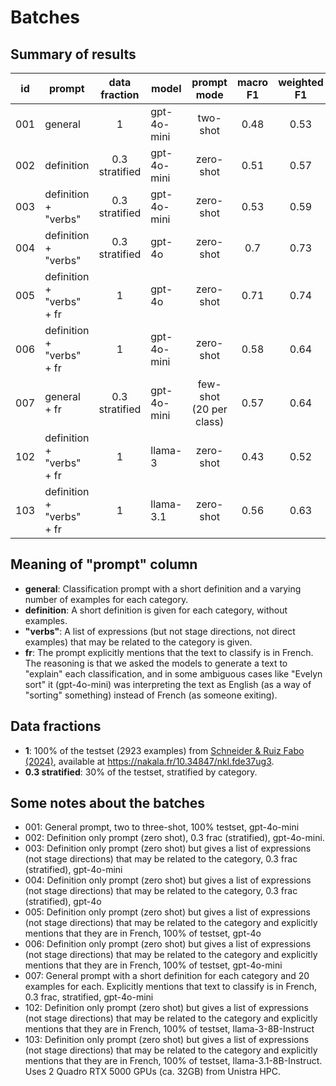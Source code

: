 # Batches

## Summary of results
| id  | prompt                                        | data<br/>fraction  | model       |       prompt<br/>mode       | macro<br/>F1 | weighted<br/>F1 | acc  |
|-----|-----------------------------------------------|:------------------:|-------------|:---------------------------:|:------------:|:---------------:|:----:|
| 001 | general                                       |         1          | gpt-4o-mini |          two-shot           |     0.48     |      0.53       | 0.52 |
| 002 | definition                                    | 0.3<br/>stratified | gpt-4o-mini |          zero-shot          |     0.51     |      0.57       | 0.57 |
| 003 | definition + "verbs"                          | 0.3<br/>stratified | gpt-4o-mini |          zero-shot          |     0.53     |      0.59       | 0.57 |
| 004 | definition + "verbs"                          | 0.3<br/>stratified | gpt-4o      |          zero-shot          |     0.7      |      0.73       | 0.72 |
| 005 | definition + "verbs" + fr                 |         1          | gpt-4o      |          zero-shot          |     0.71     |      0.74       | 0.73 |
| 006 | definition + "verbs" + fr                 |         1          | gpt-4o-mini |          zero-shot          |     0.58     |      0.64       | 0.61 |
| 007 | general + fr | 0.3<br/>stratified | gpt-4o-mini | few-shot<br/>(20 per class) |     0.57     |      0.64       | 0.63 |
| 102 | definition + "verbs" + fr                 |         1          | llama-3     |          zero-shot          |     0.43     |      0.52       | 0.49 |
| 103 | definition + "verbs" + fr                 |         1          | llama-3.1   |          zero-shot          |     0.56     |      0.63       | 0.61 |


## Meaning of "prompt" column
- **general**: Classification prompt with a short definition and a varying number of examples for each category.
- **definition**: A short definition is given for each category, without examples.
- **"verbs"**: A list of expressions (but not stage directions, not direct examples) that may be related to the category is given.
- **fr**: The prompt explicitly mentions that the text to classify is in French. The reasoning is that we asked the models to generate a text to "explain" each classification, and in some ambiguous cases like "Evelyn sort" it (gpt-4o-mini) was interpreting the text as English (as a way of "sorting" something) instead of French (as someone exiting).

## Data fractions

- **1**: 100% of the testset (2923 examples) from [Schneider & Ruiz Fabo (2024)](https://aclanthology.org/2024.latechclfl-1.28/), available at https://nakala.fr/10.34847/nkl.fde37ug3.
- **0.3 stratified**: 30% of the testset, stratified by category.

## Some notes about the batches

- 001: General prompt, two to three-shot, 100% testset, gpt-4o-mini
- 002: Definition only prompt (zero shot), 0.3 frac (stratified), gpt-4o-mini.
- 003: Definition only prompt (zero shot) but gives a list of expressions (not stage directions) that may be related to the category, 0.3 frac (stratified), gpt-4o-mini
- 004: Definition only prompt (zero shot) but gives a list of expressions (not stage directions) that may be related to the category, 0.3 frac (stratified), gpt-4o
- 005: Definition only prompt (zero shot) but gives a list of expressions (not stage directions) that may be related to the category and explicitly mentions that they are in French, 100% of testset, gpt-4o
- 006: Definition only prompt (zero shot) but gives a list of expressions (not stage directions) that may be related to the category and explicitly mentions that they are in French, 100% of testset, gpt-4o-mini
- 007: General prompt with a short definition for each category and 20 examples for each. Explicitly mentions that text to classify is in French, 0.3 frac, stratified, gpt-4o-mini
- 102: Definition only prompt (zero shot) but gives a list of expressions (not stage directions) that may be related to the category and explicitly mentions that they are in French, 100% of testset, llama-3-8B-Instruct
- 103: Definition only prompt (zero shot) but gives a list of expressions (not stage directions) that may be related to the category and explicitly mentions that they are in French, 100% of testset, llama-3.1-8B-Instruct. Uses 2 Quadro RTX 5000 GPUs (ca. 32GB) from Unistra HPC.

